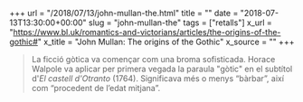 +++
url = "/2018/07/13/john-mullan-the.html"
title = ""
date = "2018-07-13T13:30:00+00:00"
slug = "john-mullan-the"
tags = ["retalls"]
x_url = "https://www.bl.uk/romantics-and-victorians/articles/the-origins-of-the-gothic#"
x_title = "John Mullan: The origins of the Gothic"
x_source = ""
+++

> La ficció gòtica va començar com una broma sofisticada. Horace Walpole va aplicar per primera vegada la paraula "gòtic" en el subtítol d'*El castell d'Otranto* (1764). Significava més o menys “bàrbar”, així com “procedent de l’edat mitjana”.

